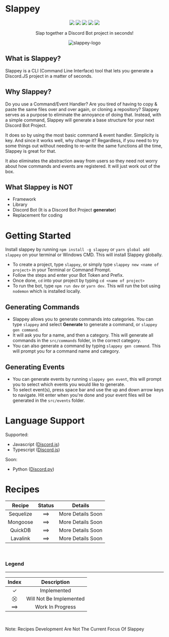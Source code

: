 # Slappey

<div align="center">
  <img src="https://img.shields.io/npm/dw/slappey?style=for-the-badge">
  <img src="https://img.shields.io/npm/v/slappey?style=for-the-badge">
  <img src="https://img.shields.io/github/forks/stuyy/slappey?style=for-the-badge">
  <img src="https://img.shields.io/github/stars/stuyy/slappey?style=for-the-badge">
  <img src="https://img.shields.io/discord/582319490122121247?style=for-the-badge">
  <p>Slap together a Discord Bot project in seconds!</p>
  <img src="https://i.imgur.com/q4ofLAo.png" alt="slappey-logo">
</div>




## What is Slappey?

Slappey is a CLI (Command Line Interface) tool that lets you generate a Discord.JS project in a matter of seconds.

## Why Slappey?

Do you use a Command/Event Handler? Are you tired of having to copy & paste the same files over and over again, or cloning a repository? Slappey serves as a purpose to eliminate the annoyance of doing that. Instead, with a simple command, Slappey will generate a base structure for your next Discord Bot Project.

It does so by using the most basic command & event handler. Simplicity is key. And since it works well, why change it? Regardless, if you need to try some things out without needing to re-write the same functions all the time, Slappey is great for that.

It also eliminates the abstraction away from users so they need not worry about how commands and events are registered. It will just work out of the box.

## What Slappey is NOT

- Framework
- Library
- Discord Bot (It is a Discord Bot Project **generator**)
- Replacement for coding

# Getting Started

Install slappey by running `npm install -g slappey` or `yarn global add slappey` on your terminal or Windows CMD. This will install Slappey globally.

- To create a project, type `slappey`, or simply type `slappey new <name of project>` in your Terminal or Command Prompt.
- Follow the steps and enter your Bot Token and Prefix.
- Once done, `cd` into your project by typing `cd <name of project>`
- To run the bot, type `npm run dev` or `yarn dev`. This will run the bot using `nodemon` which is installed locally.

## Generating Commands

- Slappey allows you to generate commands into categories. You can type `slappey` and select **Generate** to generate a command, or `slappey gen command`.
- It will ask you for a name, and then a category. This will generate all commands in the `src/commands` folder, in the correct category.
- You can also generate a command by typing `slappey gen command`. This will prompt you for a command name and category.

## Generating Events

- You can generate events by running `slappey gen event`, this will prompt you to select which events you would like to generate.
- To select event(s), press space bar and use the up and down arrow keys to navigate. Hit enter when you're done and your event files will be generated in the `src/events` folder.

# Language Support

Supported:
- Javascript ([Discord.js](https://discord.js.org))
- Typescript ([Discord.js](https://discord.js.org))

Soon:
- Python ([Discord.py](https://discordpy.readthedocs.io/latest/en))


# Recipes

| Recipe    | Status   | Details              |
|:---------:|:--------:|:--------------------:|
| Sequelize | &#10233; | More Details Soon    |
| Mongoose  | &#10233; | More Details Soon    |
| QuickDB   | &#10233; | More Details Soon    |
| Lavalink  | &#10233; | More Details Soon    |

<br/>

### Legend

<hr/>

| Index    | Description               |
|:--------:|:-------------------------:|
| &#10003; | Implemented               |
| &#9938;  | Will Not Be Implemented   |
| &#10233; | Work In Progress          |

<br>

Note: Recipes Development Are Not The Current Focus Of Slappey